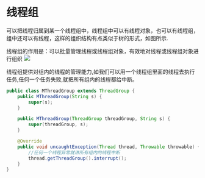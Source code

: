 # 线程组

可以把线程归属到某一个线程组中，线程组中可以有线程对象，也可以有线程组，组中还可以有线程，这样的组织结构有点类似于树的形式，如图所示.

线程组的作用是：可以批量管理线程或线程组对象，有效地对线程或线程组对象进行组织
![](https://img.springlearn.cn/blog/learn_1599301362000.png)


线程组提供对组内的线程的管理能力,如我们可以用一个线程组里面的线程去执行任务,任何一个任务失败,就把所有组内的线程都给中断。

```java
public class MThreadGroup extends ThreadGroup {
    public MThreadGroup(String s) {
        super(s);
    }

    public MThreadGroup(ThreadGroup threadGroup, String s) {
        super(threadGroup, s);
    }

    @Override
    public void uncaughtException(Thread thread, Throwable throwable) {
        //任何一个线程异常就讲所有组内的线程中断
        thread.getThreadGroup().interrupt();
    }
}
```
